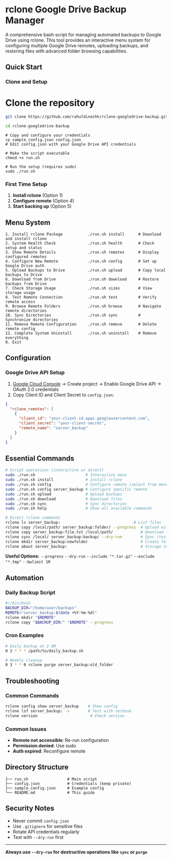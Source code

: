 # rclone Google Drive Backup Manager

A comprehensive bash script for managing automated backups to Google Drive using rclone. This tool provides an interactive menu system for configuring multiple Google Drive remotes, uploading backups, and restoring files with advanced folder browsing capabilities.

## Quick Start

### Clone and Setup
# Clone the repository

```bash
git clone https://github.com/rahuldineshk/rclone-googledrive-backup.git
```
```bash
cd rclone-googledrive-backup
```
```
# Copy and configure your credentials
cp sample_config.json config.json
# Edit config.json with your Google Drive API credentials

# Make the script executable
chmod +x run.sh

# Run the setup (requires sudo)
sudo ./run.sh
```

### First Time Setup
1. **Install rclone** (Option 1)
2. **Configure remote** (Option 4)  
3. **Start backing up** (Option 5)

## Menu System
```
1. Install rclone Package           ./run.sh install      # Download and install rclone
2. System Health Check              ./run.sh health       # Check setup and status
3. Show Remote Details              ./run.sh remotes      # Display configured remotes
4. Configure New Remote             ./run.sh config       # Set up Google Drive auth
5. Upload Backups to Drive          ./run.sh upload       # Copy local backups to Drive
6. Download from Drive              ./run.sh download     # Restore backups from Drive
7. Check Storage Usage              ./run.sh sizes        # View storage usage
8. Test Remote Connection           ./run.sh test         # Verify remote access
9. Browse Remote Folders            ./run.sh browse       # Navigate remote directories
10. Sync Directories                ./run.sh sync         # Synchronize directories
11. Remove Remote Configuration     ./run.sh remove       # Delete remote config
12. Complete System Uninstall       ./run.sh uninstall    # Remove everything
0. Exit
```

## Configuration

### Google Drive API Setup
1. [Google Cloud Console](https://console.cloud.google.com/) → Create project → Enable Google Drive API → OAuth 2.0 credentials
2. Copy Client ID and Client Secret to `config.json`:

```json
{
  "rclone_remotes": [
    {
      "client_id": "your-client-id.apps.googleusercontent.com",
      "client_secret": "your-client-secret", 
      "remote_name": "server_backup"
    }
  ]
}
```

## Essential Commands

```bash
# Script operations (interactive or direct)
sudo ./run.sh                      # Interactive menu
sudo ./run.sh install              # Install rclone
sudo ./run.sh config               # Configure remote (select from menu)
sudo ./run.sh config server_backup # Configure specific remote
sudo ./run.sh upload               # Upload backups
sudo ./run.sh download             # Download files
sudo ./run.sh sync                 # Sync directories
sudo ./run.sh help                 # Show all available commands

# Direct rclone commands
rclone ls server_backup:                                # List files
rclone copy /local/path/ server_backup:folder/ --progress  # Upload with progress
rclone copy server_backup:file.txt /local/path/            # Download file
rclone sync /local/ server_backup:backup/ --dry-run        # Sync (test first)
rclone mkdir server_backup:newfolder                       # Create folder
rclone about server_backup:                                # Storage info
```

**Useful Options:** `--progress` `--dry-run` `--include "*.tar.gz"` `--exclude "*.tmp"` `--bwlimit 1M`

## Automation

### Daily Backup Script
```bash
#!/bin/bash
BACKUP_DIR="/home/user/backups"
REMOTE="server_backup:$(date +%Y-%m-%d)"
rclone mkdir "$REMOTE"
rclone copy "$BACKUP_DIR/" "$REMOTE" --progress
```

### Cron Examples
```bash
# Daily backup at 2 AM
0 2 * * * /path/to/daily_backup.sh

# Weekly cleanup
0 3 * * 0 rclone purge server_backup:old_folder
```

## Troubleshooting

### Common Commands
```bash
rclone config show server_backup    # Show config
rclone lsf server_backup: -v        # Test with verbose
rclone version                       # Check version
```

### Common Issues
- **Remote not accessible**: Re-run configuration
- **Permission denied**: Use sudo
- **Auth expired**: Reconfigure remote

## Directory Structure
```
├── run.sh                 # Main script
├── config.json            # Credentials (keep private)
├── sample_config.json     # Example config
└── README.md              # This guide
```

## Security Notes
- Never commit `config.json`
- Use `.gitignore` for sensitive files
- Rotate API credentials regularly
- Test with `--dry-run` first

---
**Always use `--dry-run` for destructive operations like `sync` or `purge`**